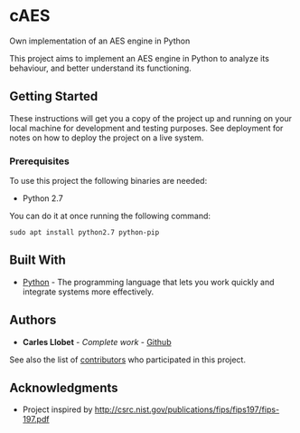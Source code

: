 # cAES
Own implementation of an AES engine in Python

This project aims to implement an AES engine in Python to analyze its behaviour, and better understand its functioning.

## Getting Started

These instructions will get you a copy of the project up and running on your local machine for development and testing purposes. See deployment for notes on how to deploy the project on a live system.

### Prerequisites

To use this project the following binaries are needed: 
- Python 2.7

You can do it at once running the following command:

```
sudo apt install python2.7 python-pip
```

## Built With

* [Python](https://www.python.org/) - The programming language that lets you work quickly and integrate systems more effectively.

## Authors

* **Carles Llobet** - *Complete work* - [Github](https://github.com/CarlesLlobet)

See also the list of [contributors](https://github.com/CarlesLlobet/cAES/contributors) who participated in this project.

## Acknowledgments

* Project inspired by http://csrc.nist.gov/publications/fips/fips197/fips-197.pdf
